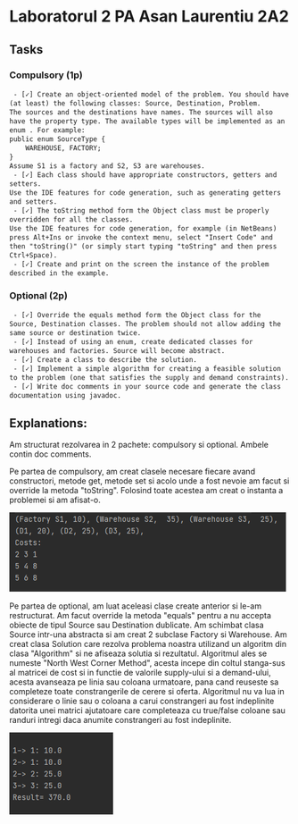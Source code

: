 # Laboratorul 2 PA Asan Laurentiu 2A2

## Tasks
### Compulsory (1p)
```  
 - [✓] Create an object-oriented model of the problem. You should have (at least) the following classes: Source, Destination, Problem.
The sources and the destinations have names. The sources will also have the property type. The available types will be implemented as an enum . For example:
public enum SourceType {
    WAREHOUSE, FACTORY;
}
Assume S1 is a factory and S2, S3 are warehouses.
 - [✓] Each class should have appropriate constructors, getters and setters.
Use the IDE features for code generation, such as generating getters and setters.
 - [✓] The toString method form the Object class must be properly overridden for all the classes.
Use the IDE features for code generation, for example (in NetBeans) press Alt+Ins or invoke the context menu, select "Insert Code" and then "toString()" (or simply start typing "toString" and then press Ctrl+Space).
 - [✓] Create and print on the screen the instance of the problem described in the example.

```

### Optional (2p)
```
 - [✓] Override the equals method form the Object class for the Source, Destination classes. The problem should not allow adding the same source or destination twice.
 - [✓] Instead of using an enum, create dedicated classes for warehouses and factories. Source will become abstract.
 - [✓] Create a class to describe the solution.
 - [✓] Implement a simple algorithm for creating a feasible solution to the problem (one that satisfies the supply and demand constraints).
 - [✓] Write doc comments in your source code and generate the class documentation using javadoc.
```


## Explanations:

Am structurat rezolvarea in 2 pachete: compulsory si optional. Ambele contin doc comments.

Pe partea de compulsory, am creat clasele necesare fiecare avand constructori, metode get, metode set si acolo unde a fost nevoie am facut si override la metoda "toString".
Folosind toate acestea am creat o instanta a problemei si am afisat-o.

![](images/ssCompulsory.png)


Pe partea de optional, am luat aceleasi clase create anterior si le-am restructurat. 
Am facut override la metoda "equals" pentru a nu accepta obiecte de tipul Source sau Destination dublicate. 
Am schimbat clasa Source intr-una abstracta si am creat 2 subclase Factory si Warehouse. 
Am creat clasa Solution care rezolva problema noastra utilizand un algoritm din clasa "Algorithm" si ne afiseaza solutia si rezultatul.
Algoritmul ales se numeste "North West Corner Method", acesta incepe din coltul stanga-sus al matricei de cost si in functie de valorile supply-ului si a demand-ului, acesta avanseaza pe linia sau coloana urmatoare, pana cand reuseste sa completeze toate constrangerile de cerere si oferta.
Algoritmul nu va lua in considerare o linie sau o coloana a carui constrangeri au fost indeplinite datorita unei matrici ajutatoare care completeaza cu true/false coloane sau randuri intregi daca anumite constrangeri au fost indeplinite.

![](images/ssOptional.png)
